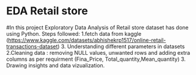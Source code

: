 # EDA Retail store
 #In this project Exploratory Data Analysis of Retail store dataset has done using Python.
 Steps followed:
  1.fetch data from kaggle (https://www.kaggle.com/datasets/abhishekrp1517/online-retail-transactions-dataset)
  3. Understanding different parameters in datasets
  2.Cleaning data : removing NULL values, unwanted rows and adding extra columns as per requirment (Fina_Price, Total_quantity,Mean_quantity)
  3. Drawing insights and data vizualization.
